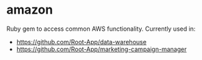 # amazon

Ruby gem to access common AWS functionality. Currently used in:

* https://github.com/Root-App/data-warehouse
* https://github.com/Root-App/marketing-campaign-manager
